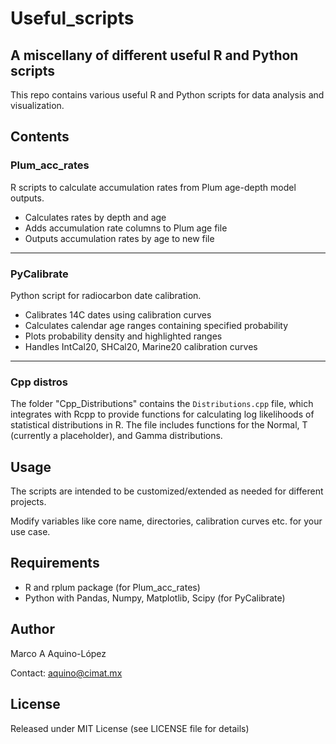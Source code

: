 # Useful_scripts
## A miscellany of different useful R and Python scripts

This repo contains various useful R and Python scripts for data analysis and visualization.

## Contents

### Plum_acc_rates

R scripts to calculate accumulation rates from Plum age-depth model outputs.

- Calculates rates by depth and age
- Adds accumulation rate columns to Plum age file
- Outputs accumulation rates by age to new file

---

### PyCalibrate

Python script for radiocarbon date calibration. 

- Calibrates 14C dates using calibration curves
- Calculates calendar age ranges containing specified probability
- Plots probability density and highlighted ranges
- Handles IntCal20, SHCal20, Marine20 calibration curves


---

### Cpp distros

The folder "Cpp_Distributions" contains the `Distributions.cpp` file, which integrates with Rcpp to provide functions for calculating log likelihoods of statistical distributions in R. The file includes functions for the Normal, T (currently a placeholder), and Gamma distributions.




## Usage

The scripts are intended to be customized/extended as needed for different projects.

Modify variables like core name, directories, calibration curves etc. for your use case.

## Requirements

- R and rplum package (for Plum_acc_rates)
- Python with Pandas, Numpy, Matplotlib, Scipy (for PyCalibrate)

## Author

Marco A Aquino-López 

Contact: aquino@cimat.mx

## License 

Released under MIT License (see LICENSE file for details)